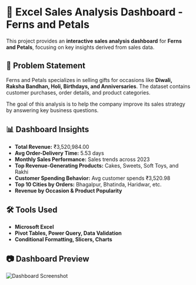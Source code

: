 # 🎯 Excel Sales Analysis Dashboard - Ferns and Petals

This project provides an **interactive sales analysis dashboard** for **Ferns and Petals**, focusing on key insights derived from sales data.

## 📌 Problem Statement
Ferns and Petals specializes in selling gifts for occasions like **Diwali, Raksha Bandhan, Holi, Birthdays, and Anniversaries**. The dataset contains customer purchases, order details, and product categories.

The goal of this analysis is to help the company improve its sales strategy by answering key business questions.

## 📊 Dashboard Insights
- **Total Revenue:** ₹3,520,984.00
- **Avg Order-Delivery Time:** 5.53 days
- **Monthly Sales Performance:** Sales trends across 2023
- **Top Revenue-Generating Products:** Cakes, Sweets, Soft Toys, and Rakhi
- **Customer Spending Behavior:** Avg customer spends ₹3,520.98
- **Top 10 Cities by Orders:** Bhagalpur, Bhatinda, Haridwar, etc.
- **Revenue by Occasion & Product Popularity**

## 🛠 Tools Used
- **Microsoft Excel**
- **Pivot Tables, Power Query, Data Validation**
- **Conditional Formatting, Slicers, Charts**

## 📷 Dashboard Preview
![Dashboard Screenshot](screenshots/dashboard_preview.png)


